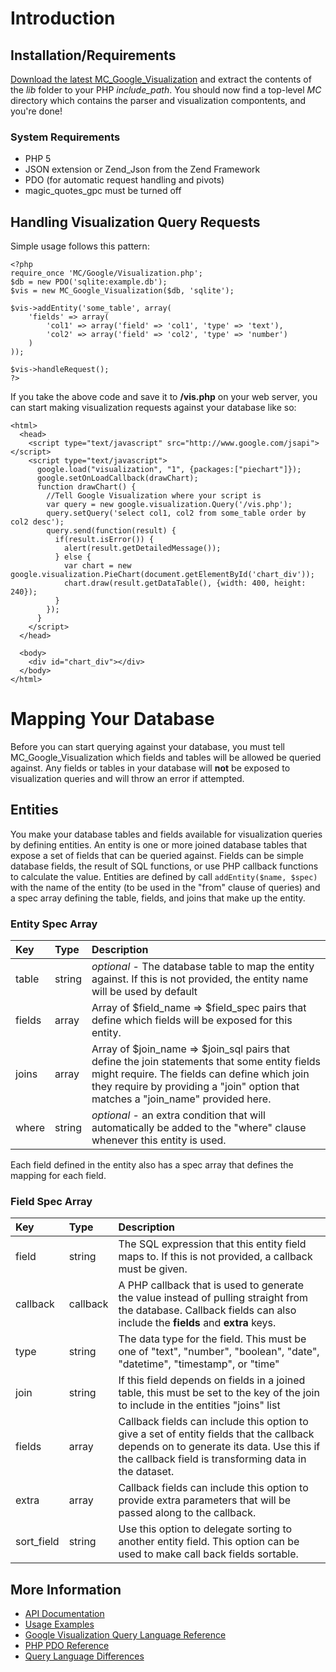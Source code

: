 # Introduction #

## Installation/Requirements ##
[Download the latest MC\_Google\_Visualization](http://code.google.com/p/mc-goog-visualization/downloads/list) and extract the contents of the _lib_ folder to your PHP _include\_path_.  You should now find a top-level _MC_ directory which contains the parser and visualization compontents, and you're done!

### System Requirements ###
  * PHP 5
  * JSON extension or Zend\_Json from the Zend Framework
  * PDO (for automatic request handling and pivots)
  * magic\_quotes\_gpc must be turned off

## Handling Visualization Query Requests ##
Simple usage follows this pattern:
```
<?php
require_once 'MC/Google/Visualization.php';
$db = new PDO('sqlite:example.db');
$vis = new MC_Google_Visualization($db, 'sqlite');

$vis->addEntity('some_table', array(
    'fields' => array(
        'col1' => array('field' => 'col1', 'type' => 'text'),
        'col2' => array('field' => 'col2', 'type' => 'number')
    )
));

$vis->handleRequest();
?>
```
If you take the above code and save it to **/vis.php** on your web server, you can start making visualization requests against your database like so:
```
<html>
  <head>
    <script type="text/javascript" src="http://www.google.com/jsapi"></script>
    <script type="text/javascript">
      google.load("visualization", "1", {packages:["piechart"]});
      google.setOnLoadCallback(drawChart);
      function drawChart() {
        //Tell Google Visualization where your script is
        var query = new google.visualization.Query('/vis.php');
        query.setQuery('select col1, col2 from some_table order by col2 desc');
        query.send(function(result) {
          if(result.isError()) {
            alert(result.getDetailedMessage());
          } else {
            var chart = new google.visualization.PieChart(document.getElementById('chart_div'));
            chart.draw(result.getDataTable(), {width: 400, height: 240});
          }
        });
      }
    </script>
  </head>

  <body>
    <div id="chart_div"></div>
  </body>
</html>
```

# Mapping Your Database #
Before you can start querying against your database, you must tell MC\_Google\_Visualization which fields and tables will be allowed be queried against.  Any fields or tables in your database will **not** be exposed to visualization queries and will throw an error if attempted.
## Entities ##
You make your database tables and fields available for visualization queries by defining entities.  An entity is one or more joined database tables that expose a set of fields that can be queried against.  Fields can be simple database fields, the result of SQL functions, or use PHP callback functions to calculate the value.  Entities are defined by call `addEntity($name, $spec)` with the name of the entity (to be used in the "from" clause of queries) and a spec array defining the table, fields, and joins that make up the entity.
### Entity Spec Array ###
| **Key** | **Type** | **Description**|
|:--------|:---------|:---------------|
| table   | string   | _optional_ - The database table to map the entity against.  If this is not provided, the entity name will be used by default |
| fields  | array    | Array of $field\_name => $field\_spec pairs that define which fields will be exposed for this entity. |
| joins   | array    | Array of $join\_name => $join\_sql pairs that define the join statements that some entity fields might require.  The fields can define which join they require by providing a "join" option that matches a "join\_name" provided here. |
| where   | string   | _optional_ - an extra condition that will automatically be added to the "where" clause whenever this entity is used. |

Each field defined in the entity also has a spec array that defines the mapping for each field.
### Field Spec Array ###
| **Key** | **Type** | **Description** |
|:--------|:---------|:----------------|
| field   | string   | The SQL expression that this entity field maps to.  If this is not provided, a callback must be given. |
| callback | callback | A PHP callback that is used to generate the value instead of pulling straight from the database.  Callback fields can also include the **fields** and **extra** keys. |
| type    | string   | The data type for the field.  This must be one of "text", "number", "boolean", "date", "datetime", "timestamp", or "time" |
| join    | string   | If this field depends on fields in a joined table, this must be set to the key of the join to include in the entities "joins" list |
| fields  | array    | Callback fields can include this option to give a set of entity fields that the callback depends on to generate its data.  Use this if the callback field is transforming data in the dataset. |
| extra   | array    | Callback fields can include this option to provide extra parameters that will be passed along to the callback. |
| sort\_field | string   | Use this option to delegate sorting to another entity field.  This option can be used to make call back fields sortable. |

## More Information ##
  * [API Documentation](http://www.mailchimp.com/labs/visualization/api/)
  * [Usage Examples](http://www.mailchimp.com/labs/visualization/examples/)
  * [Google Visualization Query Language Reference](http://code.google.com/apis/visualization/documentation/querylanguage.html)
  * [PHP PDO Reference](http://www.php.net/pdo)
  * [Query Language Differences](QueryLanguageDifferences.md)